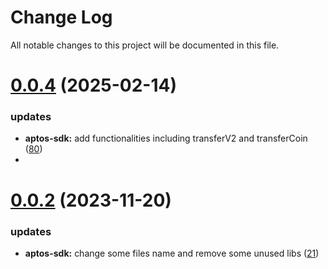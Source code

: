 
# Change Log

All notable changes to this project will be documented in this file.

# [0.0.4](https://github.com/okx/go-wallet-sdk) (2025-02-14)

### updates

- **aptos-sdk:** add functionalities including transferV2 and transferCoin ([80](https://github.com/okx/go-wallet-sdk/pull/80))
- 
# [0.0.2](https://github.com/okx/go-wallet-sdk) (2023-11-20)

### updates

- **aptos-sdk:** change some files name and remove some unused libs ([21](https://github.com/okx/go-wallet-sdk/pull/21))
